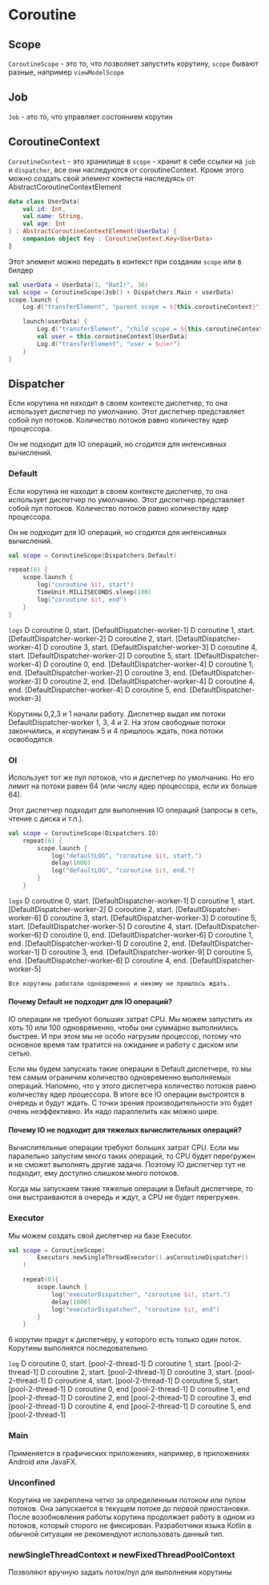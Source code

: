 # Coroutine

## Scope

`CoroutineScope` - это то, что позволяет запустить корутину, `scope` бывают разные,
например `viewModelScope`

## Job

`Job` - это то, что управляет состоянием корутин

## CoroutineContext

`CoroutineContext` - это хранилище в `scope` - хранит в себе ссылки на `job` и `dispatcher`,
все они наследуются от coroutineContext.
Кроме этого можно создать свой элемент контеста наследуясь от AbstractCoroutineContextElement

```kotlin
data class UserData(
    val id: Int,
    val name: String,
    val age: Int
) : AbstractCoroutineContextElement(UserData) {
    companion object Key : CoroutineContext.Key<UserData>
}
```

Этот элемент можно передать в контекст при создании `scope` или в билдер

```kotlin
val userData = UserData(1, "BatIr", 30)
val scope = CoroutineScope(Job() + Dispatchers.Main + userData)
scope.launch {
    Log.d("transferElement", "parent scope = ${this.coroutineContext}")

    launch(userData) {
        Log.d("transferElement", "child scope = ${this.coroutineContext}")
        val user = this.coroutineContext[UserData]
        Log.d("transferElement", "user = $user")
    }
}
```

## Dispatcher

Если корутина не находит в своем контексте диспетчер, то она использует диспетчер по умолчанию.
Этот диспетчер представляет собой пул потоков. Количество потоков равно количеству ядер процессора.

Он не подходит для IO операций, но сгодится для интенсивных вычислений.

### Default

Если корутина не находит в своем контексте диспетчер, то она использует диспетчер по умолчанию.
Этот диспетчер представляет собой пул потоков. Количество потоков равно количеству ядер процессора.

Он не подходит для IO операций, но сгодится для интенсивных вычислений.

```kotlin
val scope = CoroutineScope(Dispatchers.Default)

repeat(6) {
    scope.launch {
        log("coroutine $it, start")
        TimeUnit.MILLISECONDS.sleep(100)
        log("coroutine $it, end")
    }
}
```

`logs`
D  coroutine 0, start. [DefaultDispatcher-worker-1]
D  coroutine 1, start. [DefaultDispatcher-worker-2]
D  coroutine 2, start. [DefaultDispatcher-worker-4]
D  coroutine 3, start. [DefaultDispatcher-worker-3]
D  coroutine 4, start. [DefaultDispatcher-worker-2]
D  coroutine 5, start. [DefaultDispatcher-worker-4]
D  coroutine 0, end. [DefaultDispatcher-worker-4]
D  coroutine 1, end. [DefaultDispatcher-worker-2]
D  coroutine 3, end. [DefaultDispatcher-worker-3]
D  coroutine 2, end. [DefaultDispatcher-worker-4]
D  coroutine 4, end. [DefaultDispatcher-worker-4]
D  coroutine 5, end. [DefaultDispatcher-worker-3]

Корутины 0,2,3 и 1 начали работу. Диспетчер выдал им потоки DefaultDispatcher-worker 1, 3, 4 и 2. 
На этом свободные потоки закончились, и корутинам 5 и 4 пришлось ждать, пока потоки освободятся.

### OI

Использует тот же пул потоков, что и диспетчер по умолчанию.
Но его лимит на потоки равен 64 (или числу ядер процессора, если их больше 64).

Этот диспетчер подходит для выполнения IO операций (запросы в сеть, чтение с диска и т.п.).

```kotlin
val scope = CoroutineScope(Dispatchers.IO)
    repeat(6) {
        scope.launch {
            log("defaultLOG", "coroutine $it, start.")
            delay(1000)
            log("defaultLOG", "coroutine $it, end.")
        }
    }
```

`logs`
D  coroutine 0, start. [DefaultDispatcher-worker-1]
D  coroutine 1, start. [DefaultDispatcher-worker-2]
D  coroutine 2, start. [DefaultDispatcher-worker-6]
D  coroutine 3, start. [DefaultDispatcher-worker-3]
D  coroutine 5, start. [DefaultDispatcher-worker-5]
D  coroutine 4, start. [DefaultDispatcher-worker-6]
D  coroutine 0, end. [DefaultDispatcher-worker-6]
D  coroutine 1, end. [DefaultDispatcher-worker-1]
D  coroutine 2, end. [DefaultDispatcher-worker-1]
D  coroutine 3, end. [DefaultDispatcher-worker-9]
D  coroutine 5, end. [DefaultDispatcher-worker-6]
D  coroutine 4, end. [DefaultDispatcher-worker-5]

`Все корутины работали одновременно и никому не пришлось ждать.`


#### Почему Default не подходит для IO операций?
IO операции не требуют больших затрат CPU. Мы можем запустить их хоть 10 или 100 одновременно, 
чтобы они суммарно выполнились быстрее. И при этом мы не особо нагрузим процессор, потому что
основное время там тратится на ожидание и работу с диском или сетью.

Если мы будем запускать такие операции в Default диспетчере, то мы тем самым ограничим количество 
одновременно выполняемых операций. Напомню, что у этого диспетчера количество потоков равно количеству
ядер процессора. В итоге все IO операции выстроятся в очередь и будут ждать. С точки зрения
производительности это будет очень неэффективно. Их надо параллелить как можно шире.



#### Почему IO не подходит для тяжелых вычислительных операций?
Вычислительные операции требуют больших затрат CPU. Если мы паралельно запустим много таких операций, 
то CPU будет перегружен и не сможет выполнять другие задачи. Поэтому IO диспетчер тут не подходит, 
ему доступно слишком много потоков.

Когда мы запускаем такие тяжелые операции в Default диспетчере, то они выстраиваются в очередь и ждут,
а CPU не будет перегружен.


### Executor
Мы можем создать свой диспетчер на базе Executor.

```kotlin
val scope = CoroutineScope(
        Executors.newSingleThreadExecutor().asCoroutineDispatcher()
    )

    repeat(6){
        scope.launch {
            log("executorDispatcher", "coroutine $it, start.")
            delay(1000)
            log("executorDispatcher", "coroutine $it, end")
        }
    }
```
6 корутин придут к диспетчеру, у которого есть только один поток.
Корутины выполнятся последовательно.

`log`
D  coroutine 0, start. [pool-2-thread-1]
D  coroutine 1, start. [pool-2-thread-1]
D  coroutine 2, start. [pool-2-thread-1]
D  coroutine 3, start. [pool-2-thread-1]
D  coroutine 4, start. [pool-2-thread-1]
D  coroutine 5, start. [pool-2-thread-1]
D  coroutine 0, end [pool-2-thread-1]
D  coroutine 1, end [pool-2-thread-1]
D  coroutine 2, end [pool-2-thread-1]
D  coroutine 3, end [pool-2-thread-1]
D  coroutine 4, end [pool-2-thread-1]
D  coroutine 5, end [pool-2-thread-1]

### Main

Применяется в графических приложениях, например, в приложениях Android или JavaFX.

### Unconfined

Корутина не закреплена четко за определенным потоком или пулом потоков.
Она запускается в текущем потоке до первой приостановки. После возобновления работы
корутина продолжает работу в одном из потоков, который сторого не фиксирован.
Разработчики языка Kotlin в обычной ситуации не рекомендуют использовать данный тип.

### newSingleThreadContext и newFixedThreadPoolContext

Позволяют вручную задать поток/пул для выполнения корутины